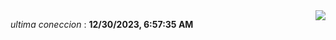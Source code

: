 <div style="display: flex; justify-content: space-between;">
 <p align="right"><i>ultima coneccion</i> : <b>12/30/2023, 6:57:35 AM</b></p> 
 <img src="https://img.shields.io/badge/GitHub%20Action%20Status-Online-brightgreen?style=flat&logo=githubactions&logoColor=%23ffffff&labelColor=%23181717&color=%232088FF" />
</div>

<!--START_SECTION:waka-->
<!--END_SECTION:waka-->
